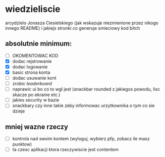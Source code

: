 # wiedzieliscie
arcydzielo Jonasza Ciesielskiego (jak wskazuje niezmienione przez nikogo innego README) i jakiejs stronki co generuje smieciowy kod bitch

## absolutnie minimum:

- [ ] OKOMENTOWAC KOD
- [x] dodac rejstrowanie
- [x] dodac logowanie
- [x] basic strona konta
- [ ] dodac usuwanie kont
- [ ] zrobic *leaderboard*
- [ ] naprawic ui bo co to wgl jest (snackbar rounded z jakiegos powodu, lisc skacze po ekranie etc.)
- [ ] jakies security w bazie
- [ ] snackbary czy inne takie zeby informowac urzytkownika o tym co sie dzieje

## mniej wazne rzeczy
- [ ] kontrola nad swoim kontem (wyloguj, wybierz pfp, zobacz ile masz punktow)
- [ ] ta czesc aplikacji ktora rzeczywiscie jest contentem
